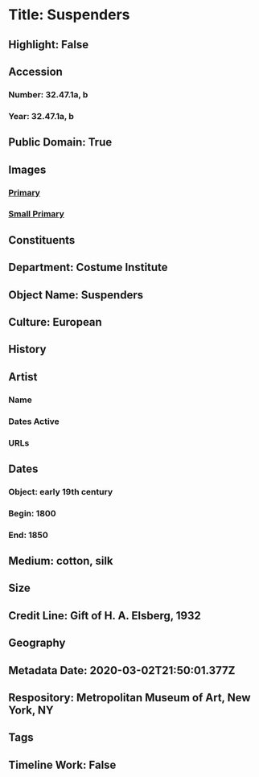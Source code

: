 # Title: Suspenders
## Highlight: False
## Accession
### Number: 32.47.1a, b
### Year: 32.47.1a, b
## Public Domain: True
## Images
### [Primary](https://images.metmuseum.org/CRDImages/ci/original/32.47.1.jpg)
### [Small Primary](https://images.metmuseum.org/CRDImages/ci/web-large/32.47.1.jpg)
## Constituents
## Department: Costume Institute
## Object Name: Suspenders
## Culture: European
## History
## Artist
### Name
### Dates Active
### URLs
## Dates
### Object: early 19th century
### Begin: 1800
### End: 1850
## Medium: cotton, silk
## Size
## Credit Line: Gift of H. A. Elsberg, 1932
## Geography
## Metadata Date: 2020-03-02T21:50:01.377Z
## Respository: Metropolitan Museum of Art, New York, NY
## Tags
## Timeline Work: False